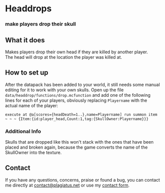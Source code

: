 # Headdrops
### make players drop their skull

## What it does

Makes players drop their own head if they are killed by another player.  
The head will drop at the location the player was killed at.

## How to set up

After the datapack has been added to your world, it still needs some manual editing for it to work with your own skulls.
Open up the file `data/headdrop/functions/drop.mcfunction` and add one of the following lines for each of your players, obviously replacing `Playername` with the actual name of the player:

    execute at @a[scores={headDeath=1..},name=Playername] run summon item ~ ~ ~ {Item:{id:player_head,Count:1,tag:{SkullOwner:Playername}}}

### Additional Info

Skulls that are dropped like this won't stack with the ones that have been placed and broken again, because the game converts the name of the SkullOwner into the texture.
	
## Contact

If you have any questions, concerns, praise or found a bug, you can contact me directly at [contact@plagiatus.net](mailto:contact@plagiatus.net) or use my [contact form](http://plagiatus.net/#contact).
